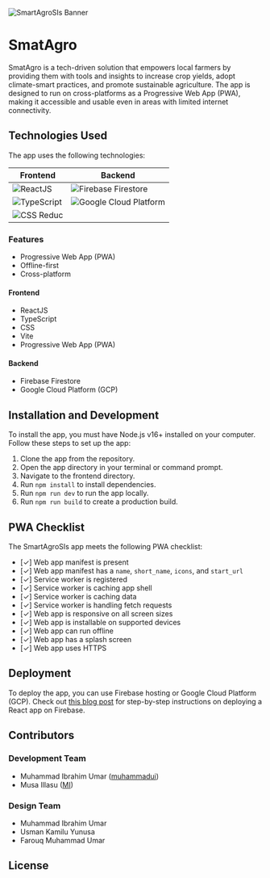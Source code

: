 ![SmartAgroSIs Banner](app-banner.jpg)

# SmatAgro

SmatAgro is a tech-driven solution that empowers local farmers by providing them with tools and insights to increase crop yields, adopt climate-smart practices, and promote sustainable agriculture. The app is designed to run on cross-platforms as a Progressive Web App (PWA), making it accessible and usable even in areas with limited internet connectivity.

## Technologies Used

The app uses the following technologies:

| Frontend                                                                                                  | Backend                                                                                                                               |
| --------------------------------------------------------------------------------------------------------- | ------------------------------------------------------------------------------------------------------------------------------------- |
| ![ReactJS](https://img.shields.io/badge/-ReactJS-61DAFB?logo=react&logoColor=white&style=flat)            | ![Firebase Firestore](https://img.shields.io/badge/-Firebase%20Firestore-FFA611?logo=firebase&logoColor=white&style=flat)             |
| ![TypeScript](https://img.shields.io/badge/-TypeScript-007ACC?logo=typescript&logoColor=white&style=flat) | ![Google Cloud Platform](https://img.shields.io/badge/-Google%20Cloud%20Platform-4285F4?logo=google-cloud&logoColor=white&style=flat) |
| ![CSS Reduc](https://img.shields.io/badge/-CSS%20Reduc-DD3A0A?logo=css3&logoColor=white&style=flat)       |                                                                                                                                       |

### Features

- Progressive Web App (PWA)
- Offline-first
- Cross-platform

#### Frontend

- ReactJS
- TypeScript
- CSS
- Vite
- Progressive Web App (PWA)

#### Backend

- Firebase Firestore
- Google Cloud Platform (GCP)

## Installation and Development

To install the app, you must have Node.js v16+ installed on your computer. Follow these steps to set up the app:

1. Clone the app from the repository.
2. Open the app directory in your terminal or command prompt.
3. Navigate to the frontend directory.
4. Run `npm install` to install dependencies.
5. Run `npm run dev` to run the app locally.
6. Run `npm run build` to create a production build.

## PWA Checklist

The SmartAgroSIs app meets the following PWA checklist:

- [✓] Web app manifest is present
- [✓] Web app manifest has a `name`, `short_name`, `icons`, and `start_url`
- [✓] Service worker is registered
- [✓] Service worker is caching app shell
- [✓] Service worker is caching data
- [✓] Service worker is handling fetch requests
- [✓] Web app is responsive on all screen sizes
- [✓] Web app is installable on supported devices
- [✓] Web app can run offline
- [✓] Web app has a splash screen
- [✓] Web app uses HTTPS

## Deployment

To deploy the app, you can use Firebase hosting or Google Cloud Platform (GCP). Check out [this blog post](https://dev.to/muhammadui/deploying-your-react-app-to-firebase-hosting-4jkn) for step-by-step instructions on deploying a React app on Firebase.

## Contributors

### Development Team

- Muhammad Ibrahim Umar ([muhammadui](https://github.com/muhammadui))
- Musa Illasu ([MI](https://github.com/musailliasu))

### Design Team

- Muhammad Ibrahim Umar
- Usman Kamilu Yunusa
- Farouq Muhammad Umar

## License
